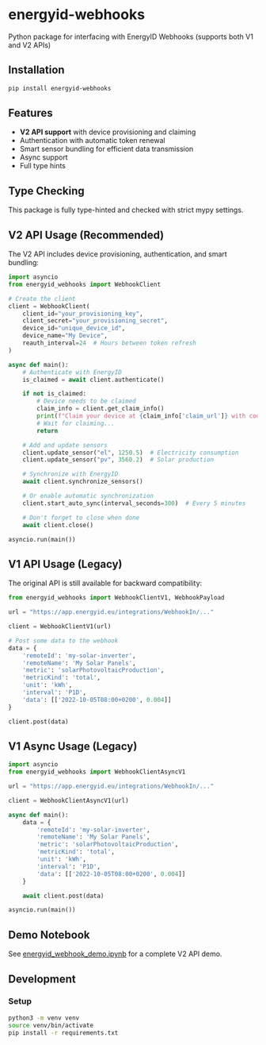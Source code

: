# energyid-webhooks

Python package for interfacing with EnergyID Webhooks (supports both V1 and V2 APIs)

## Installation

```bash
pip install energyid-webhooks
```

## Features

- **V2 API support** with device provisioning and claiming
- Authentication with automatic token renewal
- Smart sensor bundling for efficient data transmission
- Async support
- Full type hints

## Type Checking

This package is fully type-hinted and checked with strict mypy settings.

## V2 API Usage (Recommended)

The V2 API includes device provisioning, authentication, and smart bundling:

```python
import asyncio
from energyid_webhooks import WebhookClient

# Create the client
client = WebhookClient(
    client_id="your_provisioning_key",
    client_secret="your_provisioning_secret",
    device_id="unique_device_id",
    device_name="My Device",
    reauth_interval=24  # Hours between token refresh
)

async def main():
    # Authenticate with EnergyID
    is_claimed = await client.authenticate()

    if not is_claimed:
        # Device needs to be claimed
        claim_info = client.get_claim_info()
        print(f"Claim your device at {claim_info['claim_url']} with code {claim_info['claim_code']}")
        # Wait for claiming...
        return

    # Add and update sensors
    client.update_sensor("el", 1250.5)  # Electricity consumption
    client.update_sensor("pv", 3560.2)  # Solar production

    # Synchronize with EnergyID
    await client.synchronize_sensors()

    # Or enable automatic synchronization
    client.start_auto_sync(interval_seconds=300)  # Every 5 minutes

    # Don't forget to close when done
    await client.close()

asyncio.run(main())
```

## V1 API Usage (Legacy)

The original API is still available for backward compatibility:

```python
from energyid_webhooks import WebhookClientV1, WebhookPayload

url = "https://app.energyid.eu/integrations/WebhookIn/..."

client = WebhookClientV1(url)

# Post some data to the webhook
data = {
    'remoteId': 'my-solar-inverter',
    'remoteName': 'My Solar Panels',
    'metric': 'solarPhotovoltaicProduction',
    'metricKind': 'total',
    'unit': 'kWh',
    'interval': 'P1D',
    'data': [['2022-10-05T08:00+0200', 0.004]]
}

client.post(data)
```

## V1 Async Usage (Legacy)

```python
import asyncio
from energyid_webhooks import WebhookClientAsyncV1

url = "https://app.energyid.eu/integrations/WebhookIn/..."

client = WebhookClientAsyncV1(url)

async def main():
    data = {
        'remoteId': 'my-solar-inverter',
        'remoteName': 'My Solar Panels',
        'metric': 'solarPhotovoltaicProduction',
        'metricKind': 'total',
        'unit': 'kWh',
        'interval': 'P1D',
        'data': [['2022-10-05T08:00+0200', 0.004]]
    }

    await client.post(data)

asyncio.run(main())
```

## Demo Notebook

See [energyid_webhook_demo.ipynb](demo/energyid_webhook_demo.ipynb) for a complete V2 API demo.

## Development

### Setup

```bash
python3 -m venv venv
source venv/bin/activate
pip install -r requirements.txt
```
